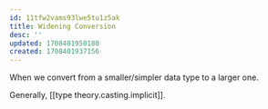```yaml
---
id: 11tfw2vams93lwe5tu1z5ak
title: Widening Conversion
desc: ''
updated: 1708401950180
created: 1708401937156
---
```



When we convert from a smaller/simpler data type to a larger one.

Generally, [[type theory.casting.implicit]].